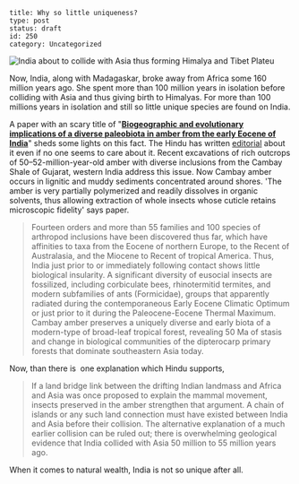 ~~~~ 
title: Why so little uniqueness?
type: post
status: draft
id: 250
category: Uncategorized
~~~~

![](http://www.scotese.com/images/050.jpg "India about to collide with Asia thus forming Himalya and Tibet Plateu")

Now, India, along with Madagaskar, broke away from Africa some 160
million years ago. She spent more than 100 million years in isolation
before colliding with Asia and thus giving birth to Himalyas. For more
than 100 millions years in isolation and still so little unique species
are found on India.

A paper with an scary title of "[**Biogeographic and evolutionary
implications of a diverse paleobiota in amber from the early Eocene of
India**](http://www.pnas.org/content/107/43/18360.full)" sheds some
lights on this fact. The Hindu has written
[editorial](http://www.thehindu.com/opinion/editorial/article888146.ece)
about it even if no one seems to care about it. Recent excavations of
rich outcrops of 50–52-million-year-old amber with diverse inclusions
from the Cambay Shale of Gujarat, western India address this issue. Now
Cambay amber occurs in lignitic and muddy sediments concentrated around
shores. 'The amber is very partially polymerized and readily dissolves
in organic solvents, thus allowing extraction of whole insects whose
cuticle retains microscopic fidelity' says paper.

> Fourteen orders and more than 55 families and 100 species of arthropod
> inclusions have been discovered thus far, which have affinities to
> taxa from the Eocene of northern Europe, to the Recent of Australasia,
> and the Miocene to Recent of tropical America. Thus, India just prior
> to or immediately following contact shows little biological
> insularity. A significant diversity of eusocial insects are
> fossilized, including corbiculate bees, rhinotermitid termites, and
> modern subfamilies of ants (Formicidae), groups that apparently
> radiated during the contemporaneous Early Eocene Climatic Optimum or
> just prior to it during the Paleocene-Eocene Thermal Maximum. Cambay
> amber preserves a uniquely diverse and early biota of a modern-type of
> broad-leaf tropical forest, revealing 50 Ma of stasis and change in
> biological communities of the dipterocarp primary forests that
> dominate southeastern Asia today.

Now, than there is  one explanation which Hindu supports,

> If a land bridge link between the drifting Indian landmass and Africa
> and Asia was once proposed to explain the mammal movement, insects
> preserved in the amber strengthen that argument. A chain of islands or
> any such land connection must have existed between India and Asia
> before their collision. The alternative explanation of a much earlier
> collision can be ruled out; there is overwhelming geological evidence
> that India collided with Asia 50 million to 55 million years ago.

When it comes to natural wealth, India is not so unique after all.
